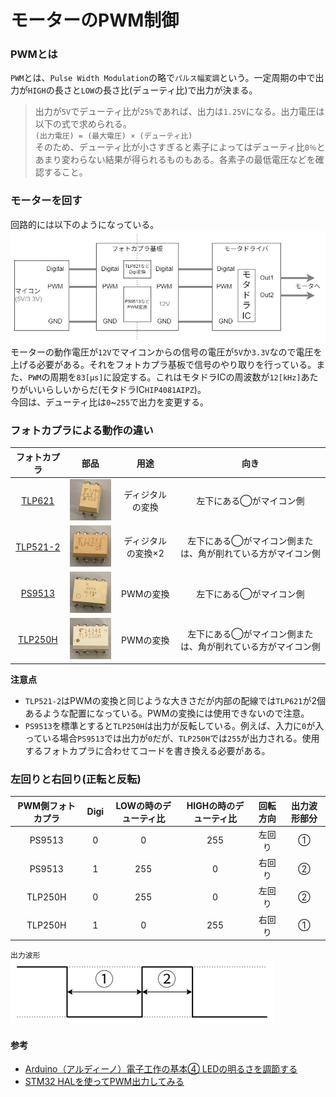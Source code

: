 # モーターのPWM制御  

### PWMとは  
`PWM`とは、`Pulse Width Modulation`の略で`パルス幅変調`という。一定周期の中で出力が`HIGH`の長さと`LOW`の長さ比(デューティ比)で出力が決まる。  
> 出力が`5V`でデューティ比が`25%`であれば、出力は`1.25V`になる。出力電圧は以下の式で求められる。  
> `(出力電圧) = (最大電圧) × (デューティ比)`  
> そのため、デューティ比が小さすぎると素子によってはデューティ比`0％`とあまり変わらない結果が得られるものもある。各素子の最低電圧などを確認すること。  

### モーターを回す  
回路的には以下のようになっている。  
![motor_road.drawio.png](./resources/motor/motor_road.drawio.png)  
モーターの動作電圧が`12V`でマイコンからの信号の電圧が`5V`か`3.3V`なので電圧を上げる必要がある。それをフォトカプラ基板で信号のやり取りを行っている。また、`PWM`の周期を`83[μs]`に設定する。これはモタドラICの周波数が`12[kHz]`あたりがいいらしいからだ(モタドラIC`HIP4081AIPZ`)。  
今回は、デューティ比は`0`~`255`で出力を変更する。  

### フォトカプラによる動作の違い  
| フォトカプラ | 部品 | 用途 | 向き |  
|:-------:|:------:|:------:|:-----:|  
| [TLP621](https://jp.rs-online.com/web/p/optocouplers/1611038?gb=a) | ![pic_TLP621.JPG](./resources/motor/pic_TLP621.JPG) | ディジタルの変換 | 左下にある◯がマイコン側 |  
| [TLP521-2](https://jp.rs-online.com/web/p/optocouplers/1718031?cm_mmc=JP-PLA-DS3A-_-google-_-PLA_JP_JP_ePmax_Prio1-_--_-&matchtype=&&campaignid=20858944244&gad_source=1&gclid=CjwKCAiArKW-BhAzEiwAZhWsIC59PvjUU27b9lFqq5lPOYafc83XY63O_NRmTJ4k13gT-4t-ofMuexoCSNoQAvD_BwE&gclsrc=aw.ds) | ![pic_TLP521-2.JPG](./resources/motor/pic_TLP521-2.JPG) | ディジタルの変換×2 | 左下にある◯がマイコン側または、角が削れている方がマイコン側 |  
| [PS9513](https://jp.rs-online.com/web/p/optocouplers/2347111?srsltid=AfmBOop1mbTNh_2S3L3LVPv-URRDD3y03iuBuspMm1w5xkRcWY2EgoUm) | ![pic_PS9513.JPG](./resources/motor/pic_PS9513.JPG) | PWMの変換 | 左下にある◯がマイコン側 |  
| [TLP250H](https://jp.rs-online.com/web/p/optocouplers/8851279?srsltid=AfmBOoqXYwz-_Yaf1EzdvjIdm6IBj3ft_dYQmsY4QKocpl6aMEDGDWGd) | ![pic_TLP250H.JPG](./resources/motor/pic_TLP250H.JPG) | PWMの変換 | 左下にある◯がマイコン側または、角が削れている方がマイコン側 |  

**注意点**  
* `TLP521-2`はPWMの変換と同じような大きさだが内部の配線では`TLP621`が2個あるような配置になっている。PWMの変換には使用できないので注意。  
* `PS9513`を標準とすると`TLP250H`は出力が反転している。例えば、入力に`0`が入っている場合`PS9513`では出力が`0`だが、`TLP250H`では`255`が出力される。使用するフォトカプラに合わせてコードを書き換える必要がある。  

### 左回りと右回り(正転と反転)
| PWM側フォトカプラ | Digi | LOWの時のデューティ比 | HIGHの時のデューティ比 | 回転方向 | 出力波形部分 |
|:----------------:|:----:|:-------------------:|:--------------------:|:--------:|:-----------:|
| PS9513 | 0 | 0 | 255 | 左回り | ① |
| PS9513 | 1 | 255 | 0 | 右回り | ② |
| TLP250H | 0 | 255 | 0 | 左回り | ② |
| TLP250H | 1 | 0 | 255 | 右回り | ① |  

`出力波形`  
![PWM_modu.png](./resources/motor/PWM_modu.png)  

#### 参考  
* [Arduino（アルディーノ）電子工作の基本④ LEDの明るさを調節する](https://deviceplus.jp/arduino/arduino_f04/)  
* [STM32 HALを使ってPWM出力してみる](https://moons.link/post-632/)  